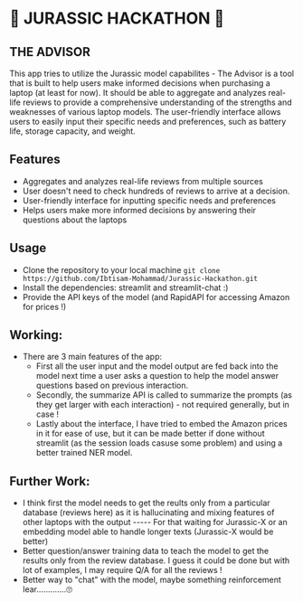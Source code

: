 # 🦕 JURASSIC HACKATHON 🦕
## THE ADVISOR
This app tries to utilize the Jurassic model capabilites - The Advisor is a tool that is built to help users make informed decisions when purchasing a laptop (at least for now). It should be able to aggregate and analyzes real-life reviews to provide a comprehensive understanding of the strengths and weaknesses of various laptop models. The user-friendly interface allows users to easily input their specific needs and preferences, such as battery life, storage capacity, and weight. 

## Features
* Aggregates and analyzes real-life reviews from multiple sources
* User doesn't need to check hundreds of reviews to arrive at a decision.
* User-friendly interface for inputting specific needs and preferences
* Helps users make more informed decisions by answering their questions about the laptops

## Usage
* Clone the repository to your local machine
``` git clone https://github.com/Ibtisam-Mohammad/Jurassic-Hackathon.git ```
* Install the dependencies: streamlit and streamlit-chat  :)
* Provide the API keys of the model (and RapidAPI for accessing Amazon for prices !)

## Working:
* There are 3 main features of the app:
  - First all the user input and the model output are fed back into the model next time a user asks a question to help the model answer questions based on previous interaction.
  - Secondly, the summarize API is called to summarize the prompts (as they get larger with each interaction) - not required generally, but in case !
  - Lastly about the interface, I have tried to embed the Amazon prices in it for ease of use, but it can be made better if done without streamlit (as the session loads casuse some problem) and using a better trained NER model.

## Further Work:
  - I think first the model needs to get the reults only from a particular database (reviews here) as it is hallucinating and mixing features of other laptops with the output ----- For that waiting for Jurassic-X or an embedding model able to handle longer texts (Jurassic-X would be better)
  - Better question/answer training data to teach the model to get the results only from the review database. I guess it could be done but with lot of examples, I may require Q/A for all the reviews !
  - Better way to "chat" with the model, maybe something reinforcement lear.............🙄
